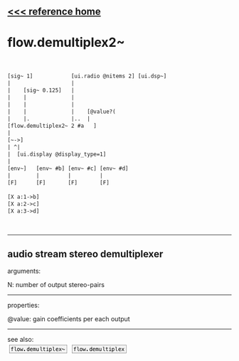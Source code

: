 [<<< reference home](ceammc_lib.md)
---

# flow.demultiplex2~

```


[sig~ 1]            [ui.radio @nitems 2] [ui.dsp~]
|                   |
|    [sig~ 0.125]   |
|    |              |
|    |              |
|    |              |    [@value?(
|    |.             |..  |
[flow.demultiplex2~ 2 #a   ]
|
[~->]
| ^|
|  [ui.display @display_type=1]
|
[env~]   [env~ #b] [env~ #c] [env~ #d]
|        |         |         |
[F]      [F]       [F]       [F]

[X a:1->b]
[X a:2->c]
[X a:3->d]

            
```
---
audio stream stereo demultiplexer
---
arguments:

N: number of output
            stereo-pairs<br>

---
properties:

@value: gain coefficients per each
            output<br>

---
see also:<br>
[![flow.demultiplex~](img/object_flow.demultiplex~.png)](flow.demultiplex~.md)
[![flow.demultiplex](img/object_flow.demultiplex.png)](flow.demultiplex.md)
